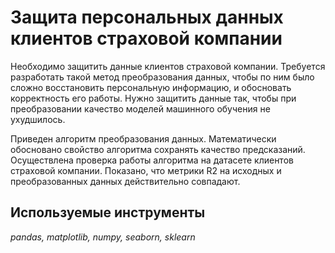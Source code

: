 # Защита персональных данных клиентов страховой компании

Необходимо защитить данные клиентов страховой компании. Требуется разработать такой метод преобразования данных, чтобы по ним было сложно восстановить персональную информацию, и обосновать корректность его работы.
Нужно защитить данные так, чтобы при преобразовании качество моделей машинного обучения не ухудшилось. 

Приведен алгоритм преобразования данных. Математически обосновано свойство алгоритма сохранять качество предсказаний. Осуществлена проверка работы алгоритма на датасете клиентов страховой компании. Показано, что метрики R2 на исходных и преобразованных данных действительно совпадают.

## Используемые инструменты
*pandas, matplotlib, numpy, seaborn, sklearn* 
